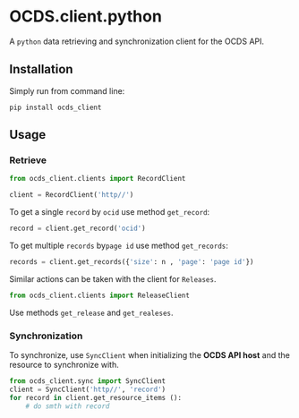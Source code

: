 ﻿# OCDS.client.python

A `python` data retrieving and synchronization client for the OCDS API.

## Installation 

Simply run from command line:
```
pip install ocds_client
```

## Usage 
### Retrieve
```py
from ocds_client.clients import RecordClient
```
```py
client = RecordClient('http//')
```
To get a single `record` by `ocid` use method `get_record`:
```py
record = client.get_record('ocid')
```
To get multiple `records` by`page id` use method `get_records`:
```py
records = client.get_records({'size': n , 'page': 'page id'})
```
Similar actions can be taken with the client for `Releases`. 
```py
from ocds_client.clients import ReleaseClient
```
Use methods `get_release` and `get_realeses`. 

### Synchronization
To synchronize, use `SyncClient` when initializing the **OCDS API host** and the resource to synchronize with.
```py
from ocds_client.sync import SyncClient
client = SyncClient('http//', 'record')
for record in client.get_resource_items ():
	# do smth with record
```

